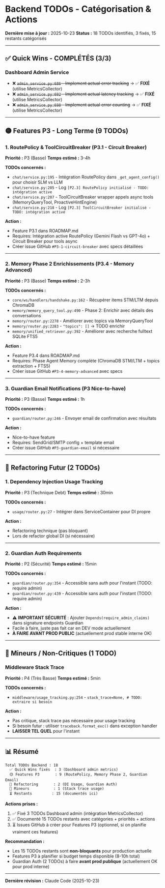 # Backend TODOs - Catégorisation & Actions

**Dernière mise à jour :** 2025-10-23
**Status :** 18 TODOs identifiés, 3 fixés, 15 restants catégorisés

---

## ✅ Quick Wins - COMPLÉTÉS (3/3)

### Dashboard Admin Service
- ❌ ~~`admin_service.py:686` - Implement actual error tracking~~ → ✅ **FIXÉ** (utilise MetricsCollector)
- ❌ ~~`admin_service.py:692` - Implement actual latency tracking~~ → ✅ **FIXÉ** (utilise MetricsCollector)
- ❌ ~~`admin_service.py:698` - Implement actual error counting~~ → ✅ **FIXÉ** (utilise MetricsCollector)

---

## 🟡 Features P3 - Long Terme (9 TODOs)

### 1. RoutePolicy & ToolCircuitBreaker (P3.1 - Circuit Breaker)
**Priorité :** P3 (Basse)
**Temps estimé :** 3-4h

**TODOs concernés :**
- `chat/service.py:195` - Intégration RoutePolicy dans `_get_agent_config()` pour choisir SLM vs LLM
- `chat/service.py:205` - Log `[P2.3] RoutePolicy initialisé - TODO: intégration active`
- `chat/service.py:207` - ToolCircuitBreaker wrapper appels async tools (MemoryQueryTool, ProactiveHintEngine)
- `chat/service.py:218` - Log `[P2.3] ToolCircuitBreaker initialisé - TODO: intégration active`

**Action :**
- Feature P3.1 dans ROADMAP.md
- Requires: Intégration active RoutePolicy (Gemini Flash vs GPT-4o) + Circuit Breaker pour tools async
- Créer issue GitHub `#P3-1-circuit-breaker` avec specs détaillées

---

### 2. Memory Phase 2 Enrichissements (P3.4 - Memory Advanced)
**Priorité :** P3 (Basse)
**Temps estimé :** 2-3h

**TODOs concernés :**
- `core/ws/handlers/handshake.py:162` - Récupérer items STM/LTM depuis ChromaDB
- `memory/memory_query_tool.py:490` - Phase 2: Enrichir avec détails des conversations
- `memory/router.py:2278` - Améliorer avec topics via MemoryQueryTool
- `memory/router.py:2283` - `"topics": []` → TODO enrichir
- `memory/unified_retriever.py:392` - Améliorer avec recherche fulltext SQLite FTS5

**Action :**
- Feature P3.4 dans ROADMAP.md
- Requires: Phase Agent Memory complète (ChromaDB STM/LTM + topics extraction + FTS5)
- Créer issue GitHub `#P3-4-memory-advanced` avec specs

---

### 3. Guardian Email Notifications (P3 Nice-to-have)
**Priorité :** P3 (Basse)
**Temps estimé :** 1h

**TODOs concernés :**
- `guardian/router.py:246` - Envoyer email de confirmation avec résultats

**Action :**
- Nice-to-have feature
- Requires: SendGrid/SMTP config + template email
- Créer issue GitHub `#P3-guardian-email` si nécessaire

---

## 🔵 Refactoring Futur (2 TODOs)

### 1. Dependency Injection Usage Tracking
**Priorité :** P3 (Technique Debt)
**Temps estimé :** 30min

**TODOs concernés :**
- `usage/router.py:27` - Intégrer dans ServiceContainer pour DI propre

**Action :**
- Refactoring technique (pas bloquant)
- Lors de refactor global DI (si nécessaire)

---

### 2. Guardian Auth Requirements
**Priorité :** P2 (Sécurité)
**Temps estimé :** 15min

**TODOs concernés :**
- `guardian/router.py:354` - Accessible sans auth pour l'instant (TODO: require admin)
- `guardian/router.py:439` - Accessible sans auth pour l'instant (TODO: require admin)

**Action :**
- ⚠️ **IMPORTANT SÉCURITÉ** : Ajouter `Depends(require_admin_claims)` dans signature endpoints Guardian
- Facile à faire, juste pas fait car en DEV mode actuellement
- **À FAIRE AVANT PROD PUBLIC** (actuellement prod stable interne OK)

---

## 🔹 Mineurs / Non-Critiques (1 TODO)

### Middleware Stack Trace
**Priorité :** P4 (Très Basse)
**Temps estimé :** 5min

**TODOs concernés :**
- `middleware/usage_tracking.py:254` - `stack_trace=None, # TODO: extraire si besoin`

**Action :**
- Pas critique, stack trace pas nécessaire pour usage tracking
- Si besoin futur : utiliser `traceback.format_exc()` dans exception handler
- **LAISSER TEL QUEL** pour l'instant

---

## 📊 Résumé

```
Total TODOs Backend : 18
  ✅ Quick Wins fixés  : 3 (Dashboard admin metrics)
  🟡 Features P3       : 9 (RoutePolicy, Memory Phase 2, Guardian Email)
  🔵 Refactoring       : 2 (DI Usage, Guardian Auth)
  🔹 Mineurs           : 1 (Stack trace usage)
  ⏳ Restants         : 15 (documentés ici)
```

**Actions prises :**
1. ✅ Fixé 3 TODOs Dashboard admin (intégration MetricsCollector)
2. ✅ Documenté 15 TODOs restants avec catégories + priorités + actions
3. ⏳ Issues GitHub à créer pour Features P3 (optionnel, si on planifie vraiment ces features)

**Recommandation :**
- Les 15 TODOs restants sont **non-bloquants** pour production actuelle
- Features P3 à planifier si budget temps disponible (8-10h total)
- Guardian Auth (2 TODOs) à faire **avant prod publique** (actuellement OK pour prod interne)

---

**Dernière révision :** Claude Code (2025-10-23)
